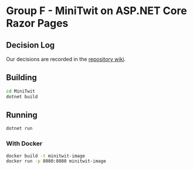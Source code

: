 # Group F - MiniTwit on ASP.NET Core Razor Pages

## Decision Log

Our decisions are recorded in the [repository wiki](https://github.com/DevOps-GroupF/itu-minitwit-devops/wiki).


## Building
```bash
cd MiniTwit
dotnet build
```

## Running

```bash
dotnet run
```

### With Docker

```bash
docker build -t minitwit-image
docker run -p 8080:8080 minitwit-image
```


